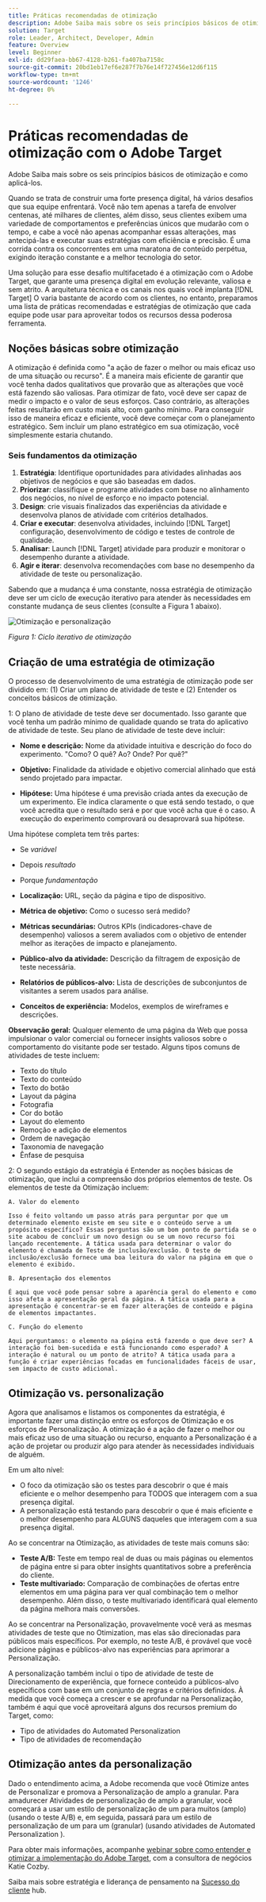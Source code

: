 ```yaml
---
title: Práticas recomendadas de otimização
description: Adobe Saiba mais sobre os seis princípios básicos de otimização e como aplicá-los.
solution: Target
role: Leader, Architect, Developer, Admin
feature: Overview
level: Beginner
exl-id: dd29faea-bb67-4128-b261-fa407ba7158c
source-git-commit: 20bd1eb17ef6e287f7b76e14f727456e12d6f115
workflow-type: tm+mt
source-wordcount: '1246'
ht-degree: 0%

---
```


# Práticas recomendadas de otimização com o Adobe Target

Adobe Saiba mais sobre os seis princípios básicos de otimização e como aplicá-los.

Quando se trata de construir uma forte presença digital, há vários desafios que sua equipe enfrentará. Você não tem apenas a tarefa de envolver centenas, até milhares de clientes, além disso, seus clientes exibem uma variedade de comportamentos e preferências únicos que mudarão com o tempo, e cabe a você não apenas acompanhar essas alterações, mas antecipá-las e executar suas estratégias com eficiência e precisão. É uma corrida contra os concorrentes em uma maratona de conteúdo perpétua, exigindo iteração constante e a melhor tecnologia do setor.

Uma solução para esse desafio multifacetado é a otimização com o Adobe Target, que garante uma presença digital em evolução relevante, valiosa e sem atrito. A arquitetura técnica e os canais nos quais você implanta [!DNL Target] O varia bastante de acordo com os clientes, no entanto, preparamos uma lista de práticas recomendadas e estratégias de otimização que cada equipe pode usar para aproveitar todos os recursos dessa poderosa ferramenta.

## Noções básicas sobre otimização

A otimização é definida como &quot;a ação de fazer o melhor ou mais eficaz uso de uma situação ou recurso&quot;. É a maneira mais eficiente de garantir que você tenha dados qualitativos que provarão que as alterações que você está fazendo são valiosas. Para otimizar de fato, você deve ser capaz de medir o impacto e o valor de seus esforços. Caso contrário, as alterações feitas resultarão em custo mais alto, com ganho mínimo. Para conseguir isso de maneira eficaz e eficiente, você deve começar com o planejamento estratégico. Sem incluir um plano estratégico em sua otimização, você simplesmente estaria chutando.

### Seis fundamentos da otimização

1. **Estratégia**: Identifique oportunidades para atividades alinhadas aos objetivos de negócios e que são baseadas em dados.
1. **Priorizar**: classifique e programe atividades com base no alinhamento dos negócios, no nível de esforço e no impacto potencial.
1. **Design**: crie visuais finalizados das experiências da atividade e desenvolva planos de atividade com critérios detalhados.
1. **Criar e executar**: desenvolva atividades, incluindo [!DNL Target] configuração, desenvolvimento de código e testes de controle de qualidade.
1. **Analisar**: Launch [!DNL Target] atividade para produzir e monitorar o desempenho durante a atividade.
1. **Agir e iterar**: desenvolva recomendações com base no desempenho da atividade de teste ou personalização.

Sabendo que a mudança é uma constante, nossa estratégia de otimização deve ser um ciclo de execução iterativo para atender às necessidades em constante mudança de seus clientes (consulte a Figura 1 abaixo).

![Otimização e personalização](assets/optimize-and-personalize.png)

_Figura 1: Ciclo iterativo de otimização_

## Criação de uma estratégia de otimização

O processo de desenvolvimento de uma estratégia de otimização pode ser dividido em: (1) Criar um plano de atividade de teste e (2) Entender os conceitos básicos de otimização.

1: O plano de atividade de teste deve ser documentado. Isso garante que você tenha um padrão mínimo de qualidade quando se trata do aplicativo de atividade de teste. Seu plano de atividade de teste deve incluir:

* **Nome e descrição:** Nome da atividade intuitiva e descrição do foco do experimento. &quot;Como? O quê? Ao? Onde? Por quê?&quot;

* **Objetivo:** Finalidade da atividade e objetivo comercial alinhado que está sendo projetado para impactar.

* **Hipótese:** Uma hipótese é uma previsão criada antes da execução de um experimento. Ele indica claramente o que está sendo testado, o que você acredita que o resultado será e por que você acha que é o caso. A execução do experimento comprovará ou desaprovará sua hipótese.

Uma hipótese completa tem três partes:

* Se _variável_
* Depois _resultado_
* Porque _fundamentação_

* **Localização:** URL, seção da página e tipo de dispositivo.
* **Métrica de objetivo:** Como o sucesso será medido?
* **Métricas secundárias:** Outros KPIs (indicadores-chave de desempenho) valiosos a serem avaliados com o objetivo de entender melhor as iterações de impacto e planejamento.
* **Público-alvo da atividade:** Descrição da filtragem de exposição de teste necessária.
* **Relatórios de públicos-alvo:** Lista de descrições de subconjuntos de visitantes a serem usados para análise.
* **Conceitos de experiência:** Modelos, exemplos de wireframes e descrições.

**Observação geral:** Qualquer elemento de uma página da Web que possa impulsionar o valor comercial ou fornecer insights valiosos sobre o comportamento do visitante pode ser testado. Alguns tipos comuns de atividades de teste incluem:

* Texto do título
* Texto do conteúdo
* Texto do botão
* Layout da página
* Fotografia
* Cor do botão
* Layout do elemento
* Remoção e adição de elementos
* Ordem de navegação
* Taxonomia de navegação
* Ênfase de pesquisa

2: O segundo estágio da estratégia é Entender as noções básicas de otimização, que inclui a compreensão dos próprios elementos de teste. Os elementos de teste da Otimização incluem:

    A. Valor do elemento
    
    Isso é feito voltando um passo atrás para perguntar por que um determinado elemento existe em seu site e o conteúdo serve a um propósito específico? Essas perguntas são um bom ponto de partida se o site acabou de concluir um novo design ou se um novo recurso foi lançado recentemente. A tática usada para determinar o valor do elemento é chamada de Teste de inclusão/exclusão. O teste de inclusão/exclusão fornece uma boa leitura do valor na página em que o elemento é exibido.
    
    B. Apresentação dos elementos
    
    É aqui que você pode pensar sobre a aparência geral do elemento e como isso afeta a apresentação geral da página. A tática usada para a apresentação é concentrar-se em fazer alterações de conteúdo e página de elementos impactantes.
    
    C. Função do elemento
    
    Aqui perguntamos: o elemento na página está fazendo o que deve ser? A interação foi bem-sucedida e está funcionando como esperado? A interação é natural ou um ponto de atrito? A tática usada para a função é criar experiências focadas em funcionalidades fáceis de usar, sem impacto de custo adicional.

## Otimização vs. personalização

Agora que analisamos e listamos os componentes da estratégia, é importante fazer uma distinção entre os esforços de Otimização e os esforços de Personalização. A otimização é a ação de fazer o melhor ou mais eficaz uso de uma situação ou recurso, enquanto a Personalização é a ação de projetar ou produzir algo para atender às necessidades individuais de alguém.

Em um alto nível:

* O foco da otimização são os testes para descobrir o que é mais eficiente e o melhor desempenho para TODOS que interagem com a sua presença digital.
* A personalização está testando para descobrir o que é mais eficiente e o melhor desempenho para ALGUNS daqueles que interagem com a sua presença digital.

Ao se concentrar na Otimização, as atividades de teste mais comuns são:

* **Teste A/B:** Teste em tempo real de duas ou mais páginas ou elementos de página entre si para obter insights quantitativos sobre a preferência do cliente.
* **Teste multivariado:** Comparação de combinações de ofertas entre elementos em uma página para ver qual combinação tem o melhor desempenho. Além disso, o teste multivariado identificará qual elemento da página melhora mais conversões.

Ao se concentrar na Personalização, provavelmente você verá as mesmas atividades de teste que no Otimization, mas elas são direcionadas para públicos mais específicos. Por exemplo, no teste A/B, é provável que você adicione páginas e públicos-alvo nas experiências para aprimorar a Personalização.

A personalização também inclui o tipo de atividade de teste de Direcionamento de experiência, que fornece conteúdo a públicos-alvo específicos com base em um conjunto de regras e critérios definidos. À medida que você começa a crescer e se aprofundar na Personalização, também é aqui que você aproveitará alguns dos recursos premium do Target, como:

* Tipo de atividades do Automated Personalization
* Tipo de atividades de recomendação

## Otimização antes da personalização

Dado o entendimento acima, a Adobe recomenda que você Otimize antes de Personalizar e promova a Personalização de amplo a granular. Para amadurecer Atividades de personalização de amplo a granular, você começará a usar um estilo de personalização de um para muitos (amplo) (usando o teste A/B) e, em seguida, passará para um estilo de personalização de um para um (granular) (usando atividades de Automated Personalization ).

Para obter mais informações, acompanhe [webinar sobre como entender e otimizar a implementação do Adobe Target](https://adobecustomersuccess.adobeconnect.com/pkfafpzd9yarmp4/), com a consultora de negócios Katie Cozby.

Saiba mais sobre estratégia e liderança de pensamento na [Sucesso do cliente](https://experienceleague.adobe.com/docs/customer-success/customer-success/overview.html) hub.
